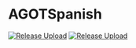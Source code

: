 # AGOTSpanish
[![Release Upload](https://github.com/Sauronato/AGOTSpanish/actions/workflows/release.yml/badge.svg?branch=main)](https://github.com/Sauronato/AGOTSpanish/actions/workflows/release.yml)
[![Release Upload](https://github.com/Sauronato/AGOTSpanish/actions/workflows/release.yml/badge.svg?branch=main)](https://github.com/Sauronato/AGOTSpanish/actions/workflows/release.yml)
